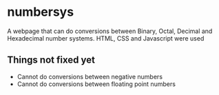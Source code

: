 # numbersys
A webpage that can do conversions between Binary, Octal, Decimal and Hexadecimal number systems. HTML, CSS and Javascript were used

Things not fixed yet
---------------------
- Cannot do conversions between negative numbers
- Cannot do conversions between floating point numbers
